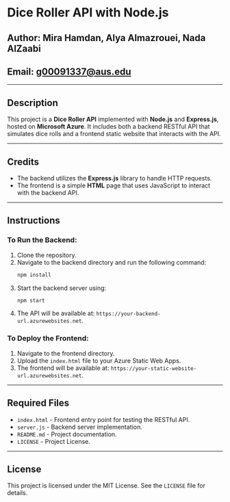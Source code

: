 # Dice Roller API with Node.js

## Author: Mira Hamdan, Alya Almazrouei, Nada AlZaabi
## Email: g00091337@aus.edu

---

## Description

This project is a **Dice Roller API** implemented with **Node.js** and **Express.js**, hosted on **Microsoft Azure**. It includes both a backend RESTful API that simulates dice rolls and a frontend static website that interacts with the API.

---

## Credits

- The backend utilizes the **Express.js** library to handle HTTP requests.
- The frontend is a simple **HTML** page that uses JavaScript to interact with the backend API.

---

## Instructions

### To Run the Backend:

1. Clone the repository.
2. Navigate to the backend directory and run the following command:
    ```bash
    npm install
    ```
3. Start the backend server using:
    ```bash
    npm start
    ```
4. The API will be available at: `https://your-backend-url.azurewebsites.net`.

### To Deploy the Frontend:

1. Navigate to the frontend directory.
2. Upload the `index.html` file to your Azure Static Web Apps.
3. The frontend will be available at: `https://your-static-website-url.azurewebsites.net`.

---

## Required Files

- `index.html` - Frontend entry point for testing the RESTful API.
- `server.js` - Backend server implementation.
- `README.md` - Project documentation.
- `LICENSE` - Project License.

---

## License

This project is licensed under the MIT License. See the `LICENSE` file for details.
